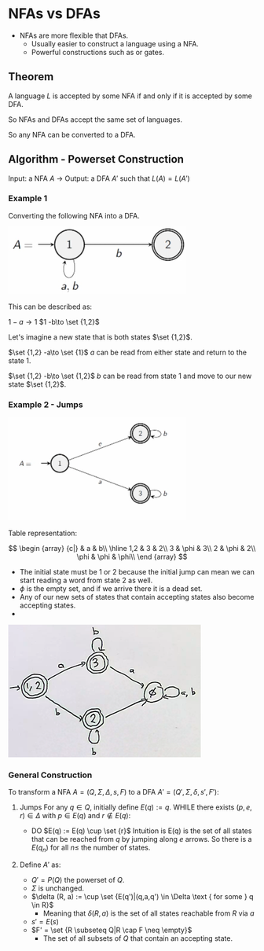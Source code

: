 # NFAs vs DFAs

- NFAs are more flexible that DFAs.
  - Usually easier to construct a language using a NFA.
  - Powerful constructions such as or gates.

## Theorem

A language $L$ is accepted by some NFA if and only if it is accepted by some DFA.

So NFAs and DFAs accept the same set of languages.

So any NFA can be converted to a DFA.

## Algorithm - Powerset Construction

Input: a NFA $A$ $\to$ Output: a DFA $A'$ such that $L(A) = L(A')$

### Example 1

Converting the following NFA into a DFA.

![](assets/2024-10-10-19-02-09.png)

This can be described as:

$1 -a\to  1$
$1 -b\to  \set {1,2}$

Let's imagine a new state that is both states $\set {1,2}$.

$\set {1,2} -a\to \set {1}$
$a$ can be read from either state and return to the state $1$.

$\set {1,2} -b\to \set {1,2}$
$b$ can be read from state 1 and move to our new state $\set {1,2}$.

### Example 2 - Jumps

![](assets/2024-10-10-19-13-32.png)

Table representation:

$$
\begin {array} {c|}
& a & b\\
\hline
1,2 & 3 & 2\\
3 & \phi & 3\\
2 & \phi & 2\\
\phi & \phi & \phi\\
\end {array}
$$

- The initial state must be 1 or 2 because the initial jump can mean we can start reading a word from state 2 as well.
- $\phi$ is the empty set, and if we arrive there it is a dead set.
- Any of our new sets of states that contain accepting states also become accepting states.
- 
![](assets/2024-10-10-19-33-15.png)

### General Construction

To transform a NFA $A = (Q, \Sigma, \Delta, s, F)$ to a DFA $A' = (Q', \Sigma, \delta, s', F')$:

1. Jumps
For any $q \in Q$, initially define $E(q) := {q}$.
WHILE there exists $(p, e, r) \in \Delta$ with $p \in E(q)$ and $r \notin E(q)$:
    - DO $E(q) := E(q) \cup \set {r}$
Intuition is E(q) is the set of all states that can be reached from $q$ by jumping along $e$ arrows. So there is a $E(q_n)$ for all $n\leq$ the number of states.

2. Define $A'$ as:
    - $Q' = P(Q)$ the powerset of $Q$.
    - $\Sigma$ is unchanged.
    - $\delta (R, a) := \cup \set {E(q')|(q,a,q') \in \Delta \text { for some } q \in R}$
      - Meaning that $\delta (R, a)$ is the set of all states reachable from $R$ via $a$
    - $s' = E(s)$
    - $F' = \set {R \subseteq Q|R \cap F \neq \empty}$ 
      - The set of all subsets of $Q$ that contain an accepting state.
